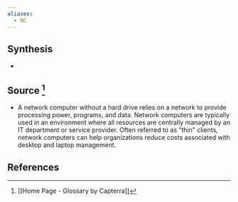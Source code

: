 ```yaml
---
aliases:
  - NC
---
```

## Synthesis
- 
## Source [^1]
- A network computer without a hard drive relies on a network to provide processing power, programs, and data. Network computers are typically used in an environment where all resources are centrally managed by an IT department or service provider. Often referred to as "thin" clients, network computers can help organizations reduce costs associated with desktop and laptop management.
## References

[^1]: [[Home Page - Glossary by Capterra]]